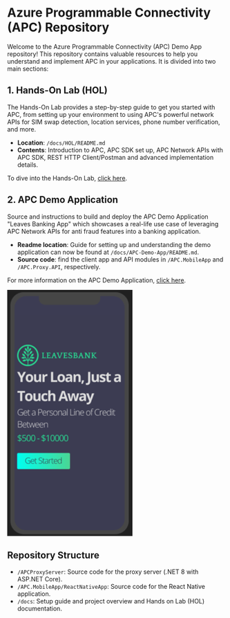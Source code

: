 # Azure Programmable Connectivity (APC) Repository

Welcome to the Azure Programmable Connectivity (APC) Demo App  repository! This repository contains valuable resources to help you understand and implement APC in your applications. It is divided into two main sections:


## 1. Hands-On Lab (HOL)

The Hands-On Lab provides a step-by-step guide to get you started with APC, from setting up your environment to using APC's powerful network APIs for SIM swap detection, location services, phone number verification, and more.

- **Location**: `/docs/HOL/README.md`
- **Contents**: Introduction to APC, APC SDK set up, APC Network APIs with APC SDK, REST HTTP Client/Postman and advanced implementation details.

To dive into the Hands-On Lab, [click here](./docs/HOL/README.md).

## 2. APC Demo Application

Source and instructions to build and deploy the APC Demo Application "Leaves Banking App" which showcases a real-life use case of leveraging APC Network APIs for anti fraud features into a banking application.

- **Readme location**: Guide for setting up and understanding the demo application can now be found at `/docs/APC-Demo-App/README.md`.
- **Source code**: find the client app and API modules in `/APC.MobileApp` and `/APC.Proxy.API`, respectively.

For more information on the APC Demo Application, [click here](./docs/README.md).

![Leaves Bank app](image-2.png)


## Repository Structure
- `/APCProxyServer`: Source code for the proxy server (.NET 8 with ASP.NET Core).
- `/APC.MobileApp/ReactNativeApp`: Source code for the React Native application.
- `/docs`: Setup guide and project overview and Hands on Lab (HOL) documentation.

